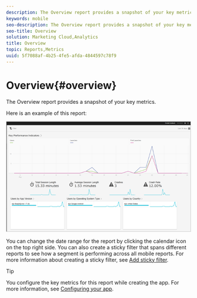 ```yaml
---
description: The Overview report provides a snapshot of your key metrics.
keywords: mobile
seo-description: The Overview report provides a snapshot of your key metrics.
seo-title: Overview
solution: Marketing Cloud,Analytics
title: Overview
topic: Reports,Metrics
uuid: 5f7088af-4b25-4fe5-afda-4844597c78f9
---
```


# Overview{#overview}

The Overview report provides a snapshot of your key metrics.

Here is an example of this report:

![](assets/report_usage_overview.png)

You can change the date range for the report by clicking the calendar icon on the top right side. You can also create a sticky filter that spans different reports to see how a segment is performing across all mobile reports. For more information about creating a sticky filter, see [Add sticky filter](/help/using/usage/reports-customize/t-sticky-filter.md).

>[!TIP]
>
>You configure the key metrics for this report while creating the app. For more information, see [Configuring your app](/help/using/c-manage-app-settings/c-mob-confg-app/c-mob-confg-app.md).

